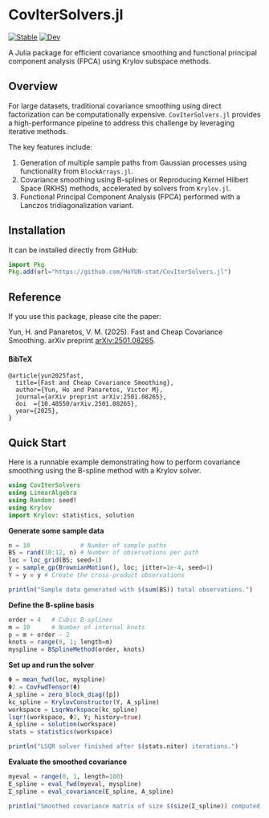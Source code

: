 # CovIterSolvers.jl

[![Stable](https://img.shields.io/badge/docs-stable-blue.svg)](https://HoYUN-stat.github.io/CovIterSolvers.jl/stable)
[![Dev](https://img.shields.io/badge/docs-dev-blue.svg)](https://HoYUN-stat.github.io/CovIterSolvers.jl/dev)

A Julia package for efficient covariance smoothing and functional principal component analysis (FPCA) using Krylov subspace methods.

## Overview

For large datasets, traditional covariance smoothing using direct factorization can be computationally expensive. 
`CovIterSolvers.jl` provides a high-performance pipeline to address this challenge by leveraging iterative methods.

The key features include:

1.  Generation of multiple sample paths from Gaussian processes using functionality from `BlockArrays.jl`.
2.  Covariance smoothing using B-splines or Reproducing Kernel Hilbert Space (RKHS) methods, accelerated by solvers from `Krylov.jl`.
3.  Functional Principal Component Analysis (FPCA) performed with a Lanczos tridiagonalization variant.

## Installation
It can be installed directly from GitHub:

```julia
import Pkg
Pkg.add(url="https://github.com/HoYUN-stat/CovIterSolvers.jl")
```
## Reference
If you use this package, please cite the paper: 

Yun, H. and Panaretos, V. M. (2025). Fast and Cheap Covariance Smoothing. arXiv preprint [arXiv:2501.08265](https://arxiv.org/abs/2501.08265).

#### BibTeX

```
@article{yun2025fast,
  title={Fast and Cheap Covariance Smoothing},
  author={Yun, Ho and Panaretos, Victor M},
  journal={arXiv preprint arXiv:2501.08265},
  doi  ={10.48550/arXiv.2501.08265},
  year={2025},
}
```

## Quick Start

Here is a runnable example demonstrating how to perform covariance smoothing using the B-spline method with a Krylov solver.

```julia
using CovIterSolvers
using LinearAlgebra
using Random: seed!
using Krylov
import Krylov: statistics, solution
```

**Generate some sample data**
```julia
n = 10              # Number of sample paths
BS = rand(10:12, n) # Number of observations per path
loc = loc_grid(BS; seed=1)
y = sample_gp(BrownianMotion(), loc; jitter=1e-4, seed=1)
Y = y ⊙ y # Create the cross-product observations

println("Sample data generated with $(sum(BS)) total observations.")
```

**Define the B-spline basis**
```julia
order = 4   # Cubic B-splines
m = 10      # Number of internal knots
p = m + order - 2
knots = range(0, 1; length=m)
myspline = BSplineMethod(order, knots)
```

**Set up and run the solver**
```julia
Φ = mean_fwd(loc, myspline)
Φ2 = CovFwdTensor(Φ)
A_spline = zero_block_diag([p])
kc_spline = KrylovConstructor(Y, A_spline)
workspace = LsqrWorkspace(kc_spline)
lsqr!(workspace, Φ2, Y; history=true)
A_spline = solution(workspace)
stats = statistics(workspace)

println("LSQR solver finished after $(stats.niter) iterations.")
```

**Evaluate the smoothed covariance**
```julia
myeval = range(0, 1, length=100)
E_spline = eval_fwd(myeval, myspline)
Σ_spline = eval_covariance(E_spline, A_spline)

println("Smoothed covariance matrix of size $(size(Σ_spline)) computed successfully.")
```

